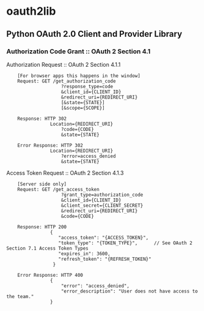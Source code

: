 oauth2lib
=========

## Python OAuth 2.0 Client and Provider Library

### Authorization Code Grant :: OAuth 2 Section 4.1

Authorization Request :: OAuth 2 Section 4.1.1

        [For browser apps this happens in the window]
        Request: GET /get_authorization_code
                        ?response_type=code
                        &client_id={CLIENT_ID}
                        &redirect_uri={REDIRECT_URI}
                        [&state={STATE}]
                        [&scope={SCOPE}]

        Response: HTTP 302
                    Location={REDIRECT_URI}
                        ?code={CODE}
                        &state={STATE}

        Error Response: HTTP 302
                    Location={REDIRECT_URI}
                        ?error=access_denied
                        &state={STATE}

Access Token Request :: OAuth 2 Section 4.1.3

        [Server side only]
        Request: GET /get_access_token
                        ?grant_type=authorization_code
                        &client_id={CLIENT_ID}
                        &client_secret={CLIENT_SECRET}
                        &redirect_uri={REDIRECT_URI}
                        &code={CODE}

        Response: HTTP 200
                    {
                       "access_token": "{ACCESS_TOKEN}",
                       "token_type": "{TOKEN_TYPE}",      // See OAuth 2 Section 7.1 Access Token Types
                       "expires_in": 3600,
                       "refresh_token": "{REFRESH_TOKEN}"
                     }

        Error Response: HTTP 400
                    {
                        "error": "access_denied",
                        "error_description": "User does not have access to the team."
                    }
